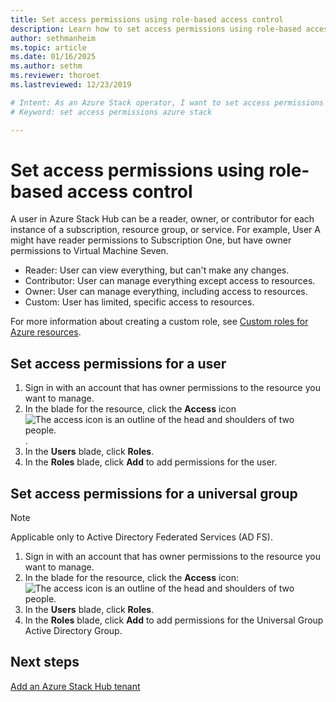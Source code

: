 ```yaml
---
title: Set access permissions using role-based access control 
description: Learn how to set access permissions using role-based access control (RBAC) in Azure Stack Hub.
author: sethmanheim
ms.topic: article
ms.date: 01/16/2025
ms.author: sethm
ms.reviewer: thoroet
ms.lastreviewed: 12/23/2019

# Intent: As an Azure Stack operator, I want to set access permissions using RBAC so I can control permissions.
# Keyword: set access permissions azure stack

---
```


# Set access permissions using role-based access control

A user in Azure Stack Hub can be a reader, owner, or contributor for each instance of a subscription, resource group, or service. For example, User A might have reader permissions to Subscription One, but have owner permissions to Virtual Machine Seven.

- Reader: User can view everything, but can't make any changes.
- Contributor: User can manage everything except access to resources.
- Owner: User can manage everything, including access to resources.
- Custom: User has limited, specific access to resources.

For more information about creating a custom role, see [Custom roles for Azure resources](/azure/role-based-access-control/custom-roles).

## Set access permissions for a user

1. Sign in with an account that has owner permissions to the resource you want to manage.
1. In the blade for the resource, click the **Access** icon ![The access icon is an outline of the head and shoulders of two people.](media/azure-stack-manage-permissions/image1.png).
1. In the **Users** blade, click **Roles**.
1. In the **Roles** blade, click **Add** to add permissions for the user.

## Set access permissions for a universal group 

> [!NOTE]
> Applicable only to Active Directory Federated Services (AD FS).

1. Sign in with an account that has owner permissions to the resource you want to manage.
1. In the blade for the resource, click the **Access** icon: ![The access icon is an outline of the head and shoulders of two people.](media/azure-stack-manage-permissions/image1.png)
1. In the **Users** blade, click **Roles**.
1. In the **Roles** blade, click **Add** to add permissions for the Universal Group Active Directory Group.

## Next steps

[Add an Azure Stack Hub tenant](azure-stack-add-new-user-aad.md)
